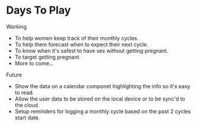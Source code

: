 # Days To Play

 Working
 - To help women keep track of their monthly cycles.
 - To help them forecast when to expect their next cycle.
 - To know when it's safest to have sex without getting pregnant.
 - To target getting pregnant.
 - More to come...

Future
- Show the data on a calendar componet highlighting the info so it's easy to read.
- Allow the user data to be stored on the local device or to be sync'd to the cloud.
- Setup reminders for logging a monthly cycle based on the past 2 cycles start date.

